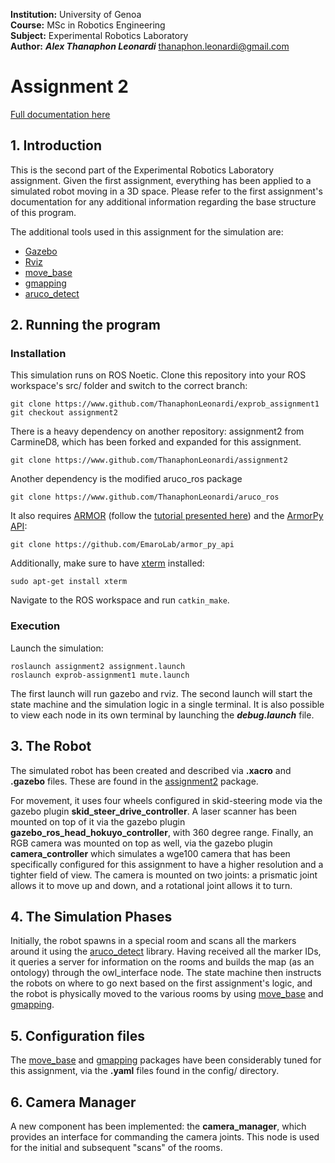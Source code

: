 **Institution:** University of Genoa<br>
**Course:** MSc in Robotics Engineering<br>
**Subject:** Experimental Robotics Laboratory<br>
**Author:** ***Alex Thanaphon Leonardi*** <thanaphon.leonardi@gmail.com><br>

# Assignment 2
[Full documentation here](https://thanaphonleonardi.github.io/exprob_assignment1/)

## 1. Introduction
This is the second part of the Experimental Robotics Laboratory assignment.
Given the first assignment, everything has been applied to a simulated robot
moving in a 3D space. Please refer to the first assignment's documentation for
any additional information regarding the base structure of this program.

The additional tools used in this assignment for the simulation are:
- [Gazebo](https://gazebosim.org/home)
- [Rviz](http://wiki.ros.org/rviz)
- [move_base](http://wiki.ros.org/move_base)
- [gmapping](http://wiki.ros.org/gmapping)
- [aruco_detect](http://wiki.ros.org/aruco_detect)

## 2. Running the program
### Installation
This simulation runs on ROS Noetic. Clone this repository into your ROS
workspace's src/ folder and switch to the correct branch:
```
git clone https://www.github.com/ThanaphonLeonardi/exprob_assignment1
git checkout assignment2
```
There is a heavy dependency on another repository: assignment2 from CarmineD8,
which has been forked and expanded for this assignment.
```
git clone https://www.github.com/ThanaphonLeonardi/assignment2
```
Another dependency is the modified aruco_ros package
```
git clone https://www.github.com/ThanaphonLeonardi/aruco_ros
```
It also requires [ARMOR](https://github.com/EmaroLab/armor) (follow the
[tutorial presented here](https://github.com/EmaroLab/armor/issues/7)) and the
[ArmorPy API](https://github.com/EmaroLab/armor_py_api):
```
git clone https://github.com/EmaroLab/armor_py_api
```
Additionally, make sure to have [xterm](https://invisible-island.net/xterm/)
installed:
```
sudo apt-get install xterm
```

Navigate to the ROS workspace and run ```catkin_make```.

### Execution
Launch the simulation:
```
roslaunch assignment2 assignment.launch
roslaunch exprob-assignment1 mute.launch
```
The first launch will run gazebo and rviz. The second launch will start the
state machine and the simulation logic in a single terminal. It is also possible
to view each node in its own terminal by launching the ***debug.launch*** file.

## 3. The Robot
The simulated robot has been created and described via **.xacro** and **.gazebo**
files. These are found in the [assignment2](https://github.com/ThanaphonLeonardi/assignment2)
package.

For movement, it uses four wheels configured in skid-steering mode via
the gazebo plugin **skid_steer_drive_controller**. A laser scanner has been
mounted on top of it via the gazebo plugin **gazebo_ros_head_hokuyo_controller**,
with 360 degree range. Finally, an RGB camera was mounted on top as well, via
the gazebo plugin **camera_controller** which simulates a wge100 camera that
has been specifically configured for this assignment to have a higher resolution
and a tighter field of view. The camera is mounted on two joints: a prismatic
joint allows it to move up and down, and a rotational joint allows it to turn.

## 4. The Simulation Phases
Initially, the robot spawns in a special room and scans all the markers around
it using the [aruco_detect](http://wiki.ros.org/aruco_detect) library. Having
received all the marker IDs, it queries a server for information on the rooms
and builds the map (as an ontology) through the owl_interface node. The state
machine then instructs the robots on where to go next based on the first
assignment's logic, and the robot is physically moved to the various rooms
by using [move_base](http://wiki.ros.org/move_base) and
[gmapping](http://wiki.ros.org/gmapping).

## 5. Configuration files
The [move_base](http://wiki.ros.org/move_base) and [gmapping](http://wiki.ros.org/gmapping)
packages have been considerably tuned for this assignment, via the **.yaml** files
found in the config/ directory.

## 6. Camera Manager
A new component has been implemented: the **camera_manager**, which provides
an interface for commanding the camera joints. This node is used for the initial
and subsequent "scans" of the rooms.
